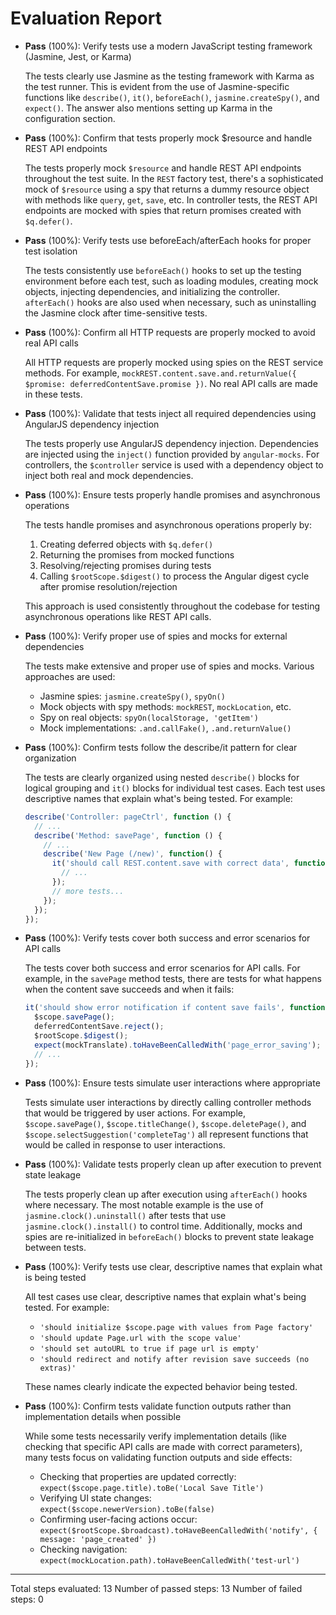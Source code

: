 # Evaluation Report

- **Pass** (100%): Verify tests use a modern JavaScript testing framework (Jasmine, Jest, or Karma)
  
  The tests clearly use Jasmine as the testing framework with Karma as the test runner. This is evident from the use of Jasmine-specific functions like `describe()`, `it()`, `beforeEach()`, `jasmine.createSpy()`, and `expect()`. The answer also mentions setting up Karma in the configuration section.

- **Pass** (100%): Confirm that tests properly mock $resource and handle REST API endpoints
  
  The tests properly mock `$resource` and handle REST API endpoints throughout the test suite. In the `REST` factory test, there's a sophisticated mock of `$resource` using a spy that returns a dummy resource object with methods like `query`, `get`, `save`, etc. In controller tests, the REST API endpoints are mocked with spies that return promises created with `$q.defer()`.

- **Pass** (100%): Verify tests use beforeEach/afterEach hooks for proper test isolation
  
  The tests consistently use `beforeEach()` hooks to set up the testing environment before each test, such as loading modules, creating mock objects, injecting dependencies, and initializing the controller. `afterEach()` hooks are also used when necessary, such as uninstalling the Jasmine clock after time-sensitive tests.

- **Pass** (100%): Confirm all HTTP requests are properly mocked to avoid real API calls
  
  All HTTP requests are properly mocked using spies on the REST service methods. For example, `mockREST.content.save.and.returnValue({ $promise: deferredContentSave.promise })`. No real API calls are made in these tests.

- **Pass** (100%): Validate that tests inject all required dependencies using AngularJS dependency injection
  
  The tests properly use AngularJS dependency injection. Dependencies are injected using the `inject()` function provided by `angular-mocks`. For controllers, the `$controller` service is used with a dependency object to inject both real and mock dependencies.

- **Pass** (100%): Ensure tests properly handle promises and asynchronous operations
  
  The tests handle promises and asynchronous operations properly by:
  1. Creating deferred objects with `$q.defer()`
  2. Returning the promises from mocked functions
  3. Resolving/rejecting promises during tests
  4. Calling `$rootScope.$digest()` to process the Angular digest cycle after promise resolution/rejection
  
  This approach is used consistently throughout the codebase for testing asynchronous operations like REST API calls.

- **Pass** (100%): Verify proper use of spies and mocks for external dependencies
  
  The tests make extensive and proper use of spies and mocks. Various approaches are used:
  - Jasmine spies: `jasmine.createSpy()`, `spyOn()`
  - Mock objects with spy methods: `mockREST`, `mockLocation`, etc.
  - Spy on real objects: `spyOn(localStorage, 'getItem')`
  - Mock implementations: `.and.callFake()`, `.and.returnValue()`

- **Pass** (100%): Confirm tests follow the describe/it pattern for clear organization
  
  The tests are clearly organized using nested `describe()` blocks for logical grouping and `it()` blocks for individual test cases. Each test uses descriptive names that explain what's being tested. For example:
  
  ```javascript
  describe('Controller: pageCtrl', function () {
    // ...
    describe('Method: savePage', function () {
      // ...
      describe('New Page (/new)', function() {
        it('should call REST.content.save with correct data', function() {
          // ...
        });
        // more tests...
      });
    });
  });
  ```

- **Pass** (100%): Verify tests cover both success and error scenarios for API calls
  
  The tests cover both success and error scenarios for API calls. For example, in the `savePage` method tests, there are tests for what happens when the content save succeeds and when it fails:
  
  ```javascript
  it('should show error notification if content save fails', function() {
    $scope.savePage();
    deferredContentSave.reject();
    $rootScope.$digest();
    expect(mockTranslate).toHaveBeenCalledWith('page_error_saving');
    // ...
  });
  ```

- **Pass** (100%): Ensure tests simulate user interactions where appropriate
  
  Tests simulate user interactions by directly calling controller methods that would be triggered by user actions. For example, `$scope.savePage()`, `$scope.titleChange()`, `$scope.deletePage()`, and `$scope.selectSuggestion('completeTag')` all represent functions that would be called in response to user interactions.

- **Pass** (100%): Validate tests properly clean up after execution to prevent state leakage
  
  The tests properly clean up after execution using `afterEach()` hooks where necessary. The most notable example is the use of `jasmine.clock().uninstall()` after tests that use `jasmine.clock().install()` to control time. Additionally, mocks and spies are re-initialized in `beforeEach()` blocks to prevent state leakage between tests.

- **Pass** (100%): Verify tests use clear, descriptive names that explain what is being tested
  
  All test cases use clear, descriptive names that explain what's being tested. For example:
  - `'should initialize $scope.page with values from Page factory'`
  - `'should update Page.url with the scope value'`
  - `'should set autoURL to true if page url is empty'`
  - `'should redirect and notify after revision save succeeds (no extras)'`
  
  These names clearly indicate the expected behavior being tested.

- **Pass** (100%): Confirm tests validate function outputs rather than implementation details when possible
  
  While some tests necessarily verify implementation details (like checking that specific API calls are made with correct parameters), many tests focus on validating function outputs and side effects:
  
  - Checking that properties are updated correctly: `expect($scope.page.title).toBe('Local Save Title')`
  - Verifying UI state changes: `expect($scope.newerVersion).toBe(false)`
  - Confirming user-facing actions occur: `expect($rootScope.$broadcast).toHaveBeenCalledWith('notify', { message: 'page_created' })`
  - Checking navigation: `expect(mockLocation.path).toHaveBeenCalledWith('test-url')`

---

Total steps evaluated: 13
Number of passed steps: 13
Number of failed steps: 0